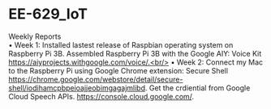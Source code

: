 # EE-629_IoT
Weekly Reports<br/>
• Week 1: Installed lastest release of Raspbian operating system on Raspberry Pi 3B. Assembled Raspberry Pi 3B with the Google AIY: Voice Kit https://aiyprojects.withgoogle.com/voice/.<br/>
• Week 2: Connect my Mac to the Raspberry Pi using Google Chrome extension: Secure Shell https://chrome.google.com/webstore/detail/secure-shell/iodihamcpbpeioajjeobimgagajmlibd. Get the crdiential from Google Cloud Speech APIs. https://console.cloud.google.com/.
